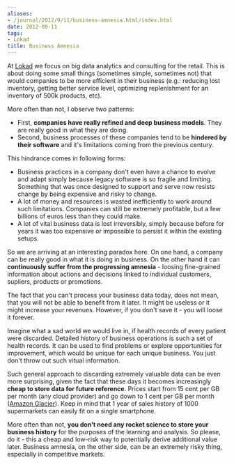 ```yaml
---
aliases:
- /journal/2012/9/11/business-amnesia.html/index.html
date: 2012-09-11
tags:
- Lokad
title: Business Amnesia
---
```

<p>At <a href="http://www.lokad.com/">Lokad</a> we focus on big data analytics and consulting for the retail. This is about doing some small things (sometimes simple, sometimes not) that would companies to be more efficient in their business (e.g.: reducing lost inventory, getting better service level, optimizing replenishment for an inventory of 500k products, etc).</p>

<p>More often than not, I observe two patterns:</p>

<ul>
<li>First, <strong>companies have really refined and deep business models</strong>. They are really good in what they are doing.</li>
<li>Second, business processes of these companies tend to be <strong>hindered by their software</strong> and it's limitations coming from the previous century.</li>
</ul>

<p>This hindrance comes in following forms:</p>

<ul>
<li>Business practices in a company don't even have a chance to evolve and adapt simply because legacy software is so fragile and limiting. Something that was once designed to support and serve now  resists change by being expensive and risky to change.</li>
<li>A lot of money and resources is wasted inefficiently to work around such limitations. Companies can still be extremely profitable, but a few billions of euros less than they could make.</li>
<li>A lot of vital business data is lost irreversibly, simply because before for years it was too expensive or impossible to persist it within the existing setups.</li>
</ul>

<p>So we are arriving at an interesting paradox here. On one hand, a company can be really good in what it is doing in business. On the other hand it can <strong>continuously suffer from the progressing amnesia</strong> - loosing fine-grained information about actions and decisions linked to individual customers, supliers, products or promotions. </p>

<p>The fact that you can't process your business data today, does not mean, that you will not be able to benefit from it later. It might be useless or it might increase your revenues. However, if you don't save it - you will loose it forever.</p>

<p>Imagine what a sad world we would live in, if health records of every patient were discarded. Detailed history of business operations is such a set of health records. It can be used to find problems or explore opportunities for improvement, which would be unique for each unique business. You just don't throw out such vitual information.</p>

<p>Such general approach to discarding extremely valuable data can be even more surprising, given the fact that these days it becomes increasingly <strong>cheap to store data for future reference</strong>. Prices start from 15 cent per GB per month (any cloud provider) and go down to 1 cent per GB per month (<a href="http://aws.amazon.com/glacier/">Amazon Glacier</a>). Keep in mind that 1 year of sales history of 1000 supermarkets can easily fit on a single smartphone. </p>

<p>More often than not, <strong>you don't need any rocket science to store your business history</strong> for the purposes of the learning and analysis. So please, do it - this a cheap and low-risk way to potentially derive additional value later. Business amnesia, on the other side, can be an extremely risky thing, especially in competitive markets.</p>

